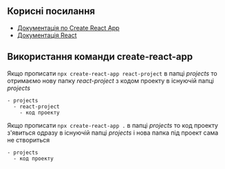 ## Корисні посилання

- [Документація по Create React App](https://create-react-app.dev/)
- [Документація React](https://uk.reactjs.org/)

## Використання команди create-react-app

Якщо прописати `npx create-react-app react-project` в папці _projects_ то отримаємо нову папку _react-project_ з кодом проекту в існуючій папці _projects_

```
- projects
  - react-project
    - код проекту
```

Якщо прописати `npx create-react-app .` в папці _projects_ то код проекту з'явиться одразу в існуючій папці _projects_ і нова папка під проект сама не створиться

```
- projects
  - код проекту
```
